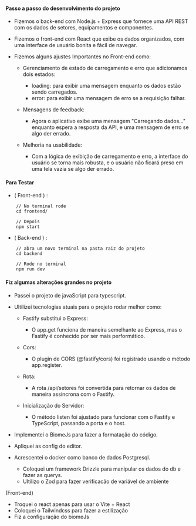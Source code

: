 #### Passo a passo do desenvolvimento do projeto

* Fizemos o back-end com Node.js + Express que fornece uma API REST com os dados de setores, equipamentos e componentes.

* Fizemos o front-end com React que exibe os dados organizados, com uma interface de usuário bonita e fácil de navegar.

* Fizemos alguns ajustes Importantes no Front-end como:
    * Gerenciamento de estado de carregamento e erro que adicionamos dois estados:
        - loading: para exibir uma mensagem enquanto os dados estão sendo carregados.
        - error: para exibir uma mensagem de erro se a requisição falhar.

    * Mensagens de feedback:
        - Agora o aplicativo exibe uma mensagem "Carregando dados..." enquanto espera a resposta da API, e uma mensagem de erro se algo der errado.

    * Melhoria na usabilidade:
        - Com a lógica de exibição de carregamento e erro, a interface do usuário se torna mais robusta, e o usuário não ficará preso em uma tela vazia se algo der errado.

#### Para Testar
* ( Front-end ) :
```
    // No terminal rode
    cd frontend/

    // Depois
    npm start
```

* ( Back-end ) :
```
    // abra um novo terminal na pasta raiz do projeto
    cd backend

    // Rode no terminal
    npm run dev
```

#### Fiz algumas alterações grandes no projeto
* Passei o projeto de javaScript para typescript.

* Ultilizei tecnologias atuais para o projeto rodar melhor como:
    * Fastify substitui o Express:
        - O app.get funciona de maneira semelhante ao Express, mas o Fastify é conhecido por ser mais performático.

    * Cors:
        - O plugin de CORS (@fastify/cors) foi registrado usando o método app.register.

    * Rota:
        - A rota /api/setores foi convertida para retornar os dados de maneira assíncrona com o Fastify.

    * Inicialização do Servidor:
        - O método listen foi ajustado para funcionar com o Fastify e TypeScript, passando a porta e o host.

* Implementei o BiomeJs para fazer a formatação do código.

* Apliquei as config do editor.

* Acrescentei o docker como banco de dados Postgresql.
    - Coloquei um framework Drizzle para manipular os dados do db e fazer as querys.
    - Ultilizo o Zod para fazer verificacão de variável de ambiente

(Front-end)
* Troquei o react apenas para usar o Vite + React
* Coloquei o Tailwindcss para fazer a estilização
* Fiz a configuração do biomeJs